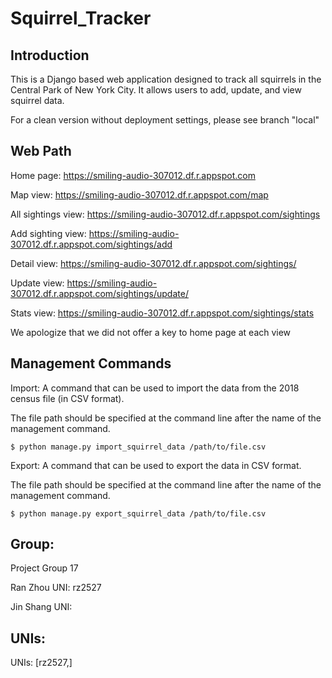 # Squirrel_Tracker

## Introduction

This is a Django based web application designed to track all squirrels in the Central Park of New York City.
It allows users to add, update, and view squirrel data.

For a clean version without deployment settings, please see branch "local"

## Web Path
Home page: https://smiling-audio-307012.df.r.appspot.com

Map view: https://smiling-audio-307012.df.r.appspot.com/map

All sightings view: https://smiling-audio-307012.df.r.appspot.com/sightings

Add sighting view: https://smiling-audio-307012.df.r.appspot.com/sightings/add

Detail view: https://smiling-audio-307012.df.r.appspot.com/sightings/<unique-squirrel-id>
    
Update view: https://smiling-audio-307012.df.r.appspot.com/sightings/update/<unique-squirrel-id>
    
Stats view: https://smiling-audio-307012.df.r.appspot.com/sightings/stats

We apologize that we did not offer a key to home page at each view


## Management Commands

Import: A command that can be used to import the data from the 2018 census file (in CSV format). 

The file path should be specified at the command line after the name of the management command. 

    $ python manage.py import_squirrel_data /path/to/file.csv

Export: A command that can be used to export the data in CSV format. 

The file path should be specified at the command line after the name of the management command. 

    $ python manage.py export_squirrel_data /path/to/file.csv

## Group:

 Project Group 17
 
 Ran Zhou UNI: rz2527
 
 Jin Shang UNI:
## UNIs:
 
 UNIs: [rz2527,]
